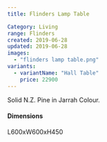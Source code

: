 ```yaml
---
title: Flinders Lamp Table

Category: Living
range: Flinders
created: 2019-06-28
updated: 2019-06-28
images:
  - "flinders lamp table.png"
variants:
  - variantName: "Hall Table"
    price: 22900
---
```

Solid N.Z. Pine in Jarrah Colour.

#### Dimensions

L600xW600xH450
